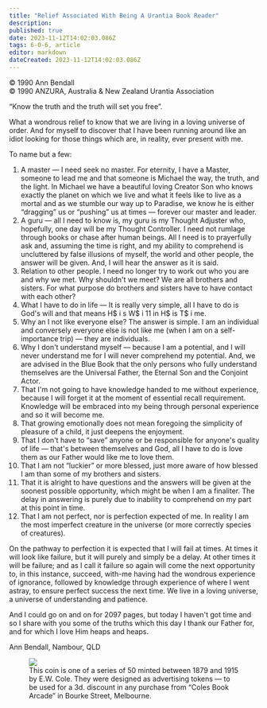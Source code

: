 ```yaml
---
title: "Relief Associated With Being A Urantia Book Reader"
description: 
published: true
date: 2023-11-12T14:02:03.086Z
tags: 6-0-6, article
editor: markdown
dateCreated: 2023-11-12T14:02:03.086Z
---
```


<p class="v-card v-sheet theme--light gray lighten-3 px-2 py-1">© 1990 Ann Bendall<br>© 1990 ANZURA, Australia & New Zealand Urantia Association</p>

“Know the truth and the truth will set you free”.

What a wondrous relief to know that we are living in a loving universe of order. And for myself to discover that I have been running around like an idiot looking for those things which are, in reality, ever present with me.

To name but a few:

1. A master — I need seek no master. For eternity, I have a Master, someone to lead me and that someone is Michael the way, the truth, and the light. In Michael we have a beautiful loving Creator Son who knows exactly the planet on which we live and what it feels like to live as a mortal and as we stumble our way up to Paradise, we know he is either “dragging” us or “pushing” us at times — forever our master and leader.
2. A guru — all I need to know is, my guru is my Thought Adjuster who, hopefully, one day will be my Thought Controller. I need not rumlage through books or chase after human beings. All I need is to prayerfully ask and, assuming the time is right, and my ability to comprehend is uncluttered by false illusions of myself, the world and other people, the answer will be given. And, I will hear the answer as it is said.
3. Relation to other people. I need no longer try to work out who you are and why we met. Why shouldn't we meet? We are all brothers and sisters. For what purpose do brothers and sisters have to have contact with each other?
4. What I have to do in life — It is really very simple, all I have to do is God's will and that means H$ i s W$ i 11 in H$ is T$ i me.
5. Why an I not like everyone else? The answer is simple. I am an individual and conversely everyone else is not like me (when I am on a self-importance trip) — they are individuals.
6. Why I don't understand myself — because I am a potential, and I will never understand me for I will never comprehend my potential. And, we are advised in the Blue Book that the only persons who fully understand themselves are the Universal Father, the Eternal Son and the Conjoint Actor.
7. That I'm not going to have knowledge handed to me without experience, because I will forget it at the moment of essential recall requirement. Knowledge will be embraced into my being through personal experience and so it will become me.
8. That growing emotionally does not mean foregoing the simplicity of pleasure of a child, it just deepens the enjoyment.
9. That I don't have to “save” anyone or be responsible for anyone's quality of life — that's between themselves and God, all I have to do is love them as our Father would like me to love them.
10. That I am not “luckier” or more blessed, just more aware of how blessed I am than some of my brothers and sisters.
11. That it is alright to have questions and the answers will be given at the soonest possible opportunity, which might be when I am a finaliter. The delay in answering is purely due to inability to comprehend on my part at this point in time.
12. That I am not perfect, nor is perfection expected of me. In reality I am the most imperfect creature in the universe (or more correctly species of creatures).

On the pathway to perfection it is expected that I will fail at times. At times it will look like failure, but it will purely and simply be a delay. At other times it will be failure; and as I call it failure so again will come the next opportunity to, in this instance, succeed, with-me having had the wondrous experience of ignorance, followed by knowledge through experience of where I went astray, to ensure perfect success the next time. We live in a loving universe, a universe of understanding and patience.

And I could go on and on for 2097 pages, but today I haven't got time and so I share with you some of the truths which this day I thank our Father for, and for which I love Him heaps and heaps.

Ann Bendall, Nambour, QLD

<figure id="Figure_3" class="image urantiapedia" alt="coin">
<img src="/image/article/606/coin7.jpg">
<figcaption>This coin is one of a series of 50 minted between 1879 and 1915 by E.W. Cole. They were designed as advertising tokens — to be used for a 3d. discount in any purchase from “Coles Book Arcade” in Bourke Street, Melbourne.</figcaption>
</figure>